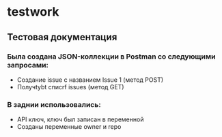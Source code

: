 # testwork
## Тестовая документация
### Была создана JSON-коллекции в Postman со следующими запросами:
- Создание issue с названием Issue 1 (метод POST)
- Получtybt списrf issues (метод GET)
### В заднии использовались: 
- API ключ, ключ был записан в переменной 
- Созданы переменные owner и repo
